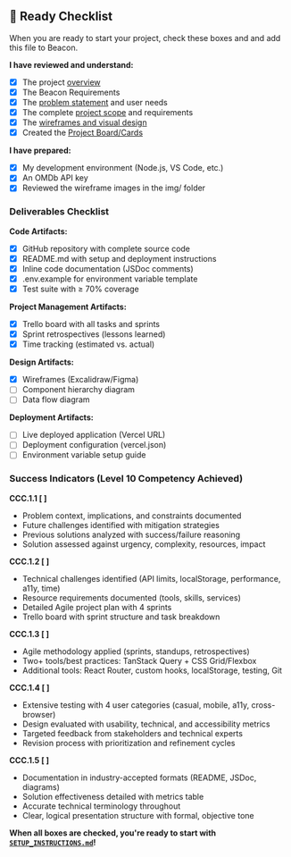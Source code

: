 ## 🚦 Ready Checklist 

When you are ready to start your project, check these boxes and and add this file to Beacon.

**I have reviewed and understand:**
- [x] The project [overview](./overview.md)
- [x] The Beacon Requirements
- [x] The [problem statement](./00-problem.md) and user needs
- [x] The complete [project scope](./01-project-scope.md) and requirements
- [x] The [wireframes and visual design](./02-wireframes-overview.md)
- [x] Created the [Project Board/Cards](./03-trello-project-board-guide.md)

**I have prepared:**
- [x] My development environment (Node.js, VS Code, etc.)
- [x] An OMDb API key
- [x] Reviewed the wireframe images in the img/ folder

### Deliverables Checklist

**Code Artifacts:**
- [x] GitHub repository with complete source code
- [x] README.md with setup and deployment instructions
- [x] Inline code documentation (JSDoc comments)
- [x] .env.example for environment variable template
- [x] Test suite with ≥ 70% coverage

**Project Management Artifacts:**
- [x] Trello board with all tasks and sprints
- [x] Sprint retrospectives (lessons learned)
- [x] Time tracking (estimated vs. actual)

**Design Artifacts:**
- [X] Wireframes (Excalidraw/Figma)
- [ ] Component hierarchy diagram
- [ ] Data flow diagram

**Deployment Artifacts:**
- [ ] Live deployed application (Vercel URL)
- [ ] Deployment configuration (vercel.json)
- [ ] Environment variable setup guide

### Success Indicators (Level 10 Competency Achieved)

**CCC.1.1 [ ]**
- Problem context, implications, and constraints documented
- Future challenges identified with mitigation strategies
- Previous solutions analyzed with success/failure reasoning
- Solution assessed against urgency, complexity, resources, impact

**CCC.1.2 [ ]**
- Technical challenges identified (API limits, localStorage, performance, a11y, time)
- Resource requirements documented (tools, skills, services)
- Detailed Agile project plan with 4 sprints
- Trello board with sprint structure and task breakdown

**CCC.1.3 [ ]**
- Agile methodology applied (sprints, standups, retrospectives)
- Two+ tools/best practices: TanStack Query + CSS Grid/Flexbox
- Additional tools: React Router, custom hooks, localStorage, testing, Git

**CCC.1.4 [ ]**
- Extensive testing with 4 user categories (casual, mobile, a11y, cross-browser)
- Design evaluated with usability, technical, and accessibility metrics
- Targeted feedback from stakeholders and technical experts
- Revision process with prioritization and refinement cycles

**CCC.1.5 [ ]**
- Documentation in industry-accepted formats (README, JSDoc, diagrams)
- Solution effectiveness detailed with metrics table
- Accurate technical terminology throughout
- Clear, logical presentation structure with formal, objective tone

**When all boxes are checked, you're ready to start with [`SETUP_INSTRUCTIONS.md`](./04-SETUP_INSTRUCTIONS.md)!**